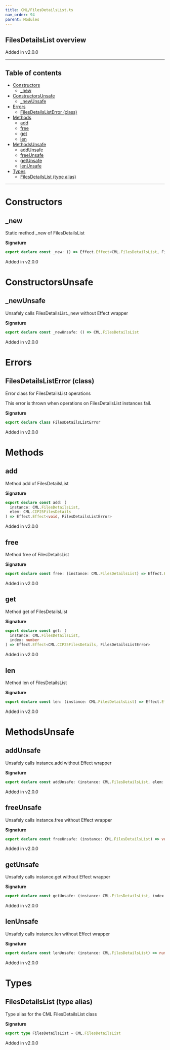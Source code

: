 ```yaml
---
title: CML/FilesDetailsList.ts
nav_order: 94
parent: Modules
---
```


## FilesDetailsList overview

Added in v2.0.0

---

<h2 class="text-delta">Table of contents</h2>

- [Constructors](#constructors)
  - [\_new](#_new)
- [ConstructorsUnsafe](#constructorsunsafe)
  - [\_newUnsafe](#_newunsafe)
- [Errors](#errors)
  - [FilesDetailsListError (class)](#filesdetailslisterror-class)
- [Methods](#methods)
  - [add](#add)
  - [free](#free)
  - [get](#get)
  - [len](#len)
- [MethodsUnsafe](#methodsunsafe)
  - [addUnsafe](#addunsafe)
  - [freeUnsafe](#freeunsafe)
  - [getUnsafe](#getunsafe)
  - [lenUnsafe](#lenunsafe)
- [Types](#types)
  - [FilesDetailsList (type alias)](#filesdetailslist-type-alias)

---

# Constructors

## \_new

Static method \_new of FilesDetailsList

**Signature**

```ts
export declare const _new: () => Effect.Effect<CML.FilesDetailsList, FilesDetailsListError>
```

Added in v2.0.0

# ConstructorsUnsafe

## \_newUnsafe

Unsafely calls FilesDetailsList.\_new without Effect wrapper

**Signature**

```ts
export declare const _newUnsafe: () => CML.FilesDetailsList
```

Added in v2.0.0

# Errors

## FilesDetailsListError (class)

Error class for FilesDetailsList operations

This error is thrown when operations on FilesDetailsList instances fail.

**Signature**

```ts
export declare class FilesDetailsListError
```

Added in v2.0.0

# Methods

## add

Method add of FilesDetailsList

**Signature**

```ts
export declare const add: (
  instance: CML.FilesDetailsList,
  elem: CML.CIP25FilesDetails
) => Effect.Effect<void, FilesDetailsListError>
```

Added in v2.0.0

## free

Method free of FilesDetailsList

**Signature**

```ts
export declare const free: (instance: CML.FilesDetailsList) => Effect.Effect<void, FilesDetailsListError>
```

Added in v2.0.0

## get

Method get of FilesDetailsList

**Signature**

```ts
export declare const get: (
  instance: CML.FilesDetailsList,
  index: number
) => Effect.Effect<CML.CIP25FilesDetails, FilesDetailsListError>
```

Added in v2.0.0

## len

Method len of FilesDetailsList

**Signature**

```ts
export declare const len: (instance: CML.FilesDetailsList) => Effect.Effect<number, FilesDetailsListError>
```

Added in v2.0.0

# MethodsUnsafe

## addUnsafe

Unsafely calls instance.add without Effect wrapper

**Signature**

```ts
export declare const addUnsafe: (instance: CML.FilesDetailsList, elem: CML.CIP25FilesDetails) => void
```

Added in v2.0.0

## freeUnsafe

Unsafely calls instance.free without Effect wrapper

**Signature**

```ts
export declare const freeUnsafe: (instance: CML.FilesDetailsList) => void
```

Added in v2.0.0

## getUnsafe

Unsafely calls instance.get without Effect wrapper

**Signature**

```ts
export declare const getUnsafe: (instance: CML.FilesDetailsList, index: number) => CML.CIP25FilesDetails
```

Added in v2.0.0

## lenUnsafe

Unsafely calls instance.len without Effect wrapper

**Signature**

```ts
export declare const lenUnsafe: (instance: CML.FilesDetailsList) => number
```

Added in v2.0.0

# Types

## FilesDetailsList (type alias)

Type alias for the CML FilesDetailsList class

**Signature**

```ts
export type FilesDetailsList = CML.FilesDetailsList
```

Added in v2.0.0

